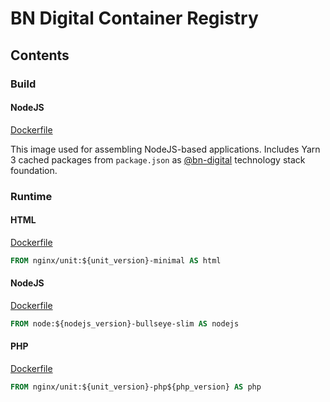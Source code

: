 # BN Digital Container Registry

## Contents

### Build

#### NodeJS

[Dockerfile](packages/yarn/Dockerfile)

This image used for assembling NodeJS-based applications. Includes Yarn 3 cached packages from `package.json` as [@bn-digital](https://github.com/bn-digital) technology stack foundation.

### Runtime

#### HTML

[Dockerfile](packages/nodejs/Dockerfile)

```dockerfile
FROM nginx/unit:${unit_version}-minimal AS html
```

#### NodeJS

[Dockerfile](packages/nodejs/Dockerfile)

```dockerfile
FROM node:${nodejs_version}-bullseye-slim AS nodejs
```

#### PHP

[Dockerfile](packages/nodejs/Dockerfile)

```dockerfile
FROM nginx/unit:${unit_version}-php${php_version} AS php
```
